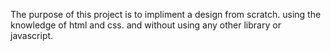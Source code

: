 The purpose of this project is to impliment a design from scratch.
using the knowledge of html and css.
and without using any other library or javascript.